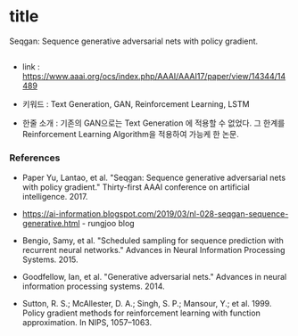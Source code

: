 ﻿# title
Seqgan: Sequence generative adversarial nets with policy gradient.
## 

- link : https://www.aaai.org/ocs/index.php/AAAI/AAAI17/paper/view/14344/14489

- 키워드 : Text Generation, GAN, Reinforcement Learning, LSTM

- 한줄 소개 : 기존의 GAN으로는 Text Generation 에 적용할 수 없었다. 그 한계를 Reinforcement Learning Algorithm을 적용하여 가능케 한 논문.

### References

- Paper  Yu, Lantao, et al. "Seqgan: Sequence generative adversarial nets with policy gradient." Thirty-first AAAI conference on artificial intelligence. 2017.

- https://ai-information.blogspot.com/2019/03/nl-028-seqgan-sequence-generative.html - rungjoo blog

- Bengio, Samy, et al. "Scheduled sampling for sequence prediction with recurrent neural networks." Advances in Neural Information Processing Systems. 2015.

- Goodfellow, Ian, et al. "Generative adversarial nets." Advances in neural information processing systems. 2014.

- Sutton, R. S.; McAllester, D. A.; Singh, S. P.; Mansour, Y.; et al. 1999. Policy gradient methods for reinforcement learning with function approximation. In NIPS, 1057–1063.
